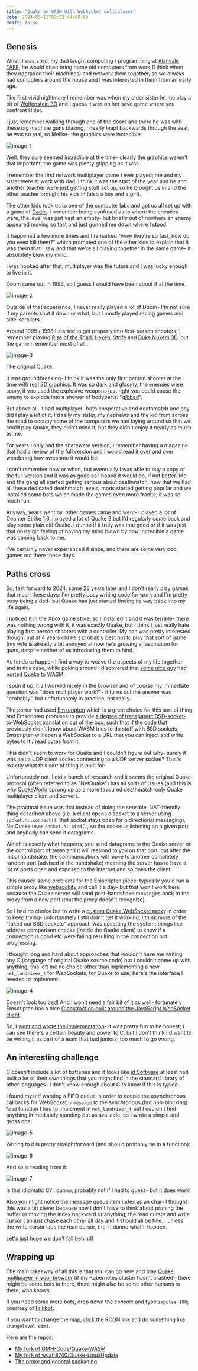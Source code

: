 ```yaml
---
title: "Quake on WASM With WebSocket multiplayer"
date: 2024-05-12T00:53:44+08:00
draft: false
---
```


## Genesis

When I was a kid, my dad taught computing / programming at [Alanvale TAFE](https://www.tastafe.tas.edu.au/campuses/alanvale-campus); he would often bring home old computers from work (I think when they upgraded their machines) and network them together, so we always had computers around the house and I was interested in them from an early age.

The first vivid nightmare I remember was when my older sister let me play a bit of [Wolfenstein 3D](https://en.wikipedia.org/wiki/Wolfenstein_3D) and I guess it was on her save game where you confront Hitler.

I just remember walking through one of the doors and there he was with these big machine guns blazing, I nearly leapt backwards through the seat; he was so real, so lifelike- the graphics were incredible:

![image-1](/posts/quake-on-wasm-with-websocket-multiplayer/image-1.png)

Well, they sure seemed incredible at the time- clearly the graphics weren't that important, the game was plenty gripping as it was.

I remember the first network multiplayer game I ever played; me and my sister were at work with dad, I think it was the start of the year and he and another teacher were just getting stuff set up, so he brought us in and the other teacher brought his kids in (also a boy and a girl).

The other kids took us to one of the computer labs and got us all set up with a game of [Doom](<https://en.wikipedia.org/wiki/Doom_(1993_video_game)>). I remember being confused as to where the enemies were, the level was just vast an empty- but briefly out of nowhere an enemy appeared moving so fast and just gunned me down where I stood.

It happened a few more times and I remarked "wow they're so fast, how do you even kill them?" which prompted one of the other kids to explain that it was them that I saw and that we're all playing together in the same game- it absolutely blew my mind.

I was hooked after that, multiplayer was the future and I was lucky enough to live in it.

Doom came out in 1993, so I guess I would have been about 8 at the time.

![image-2](/posts/quake-on-wasm-with-websocket-multiplayer/image-2.png)

Outside of that experience, I never really played a lot of Doom- I'm not sure if my parents shut it down or what, but I mostly played racing games and side-scrollers.

Around 1995 / 1996 I started to get properly into first-person shooters; I remember playing [Rise of the Triad](https://en.wikipedia.org/wiki/Rise_of_the_Triad), [Hexen](<https://en.wikipedia.org/wiki/Heretic_(video_game)>), [Strife](<https://en.wikipedia.org/wiki/Strife_(1996_video_game)>) and [Duke Nukem 3D](https://en.wikipedia.org/wiki/Duke_Nukem_3D), but the game I remember most of all...

![image-3](/posts/quake-on-wasm-with-websocket-multiplayer/image-3.png)

The original [Quake](<https://en.wikipedia.org/wiki/Quake_(video_game)>).

It was groundbreaking- I think it was the only first person shooter at the time with real 3D graphics. It was so dark and gloomy, the enemies were scary, if you used the explosive weapons just right you could cause the enemy to explode into a shower of bodyparts: "[gibbed](https://quakewiki.org/wiki/Gib)".

But above all, it had multiplayer- both cooperative and deathmatch and boy did I play a lot of it; I'd rally my sister, my nephews and the kid from across the road to occupy some of the computers we had laying around so that we could play Quake, they didn't mind it, but they didn't enjoy it nearly as much as me.

For years I only had the shareware version; I remember having a magazine that had a review of the full version and I would read it over and over wondering how awesome it would be.

I can't remember how or when, but eventually I was able to buy a copy of the full version and it was as good as I hoped it would be, if not better. Me and the gang all started getting serious about deathmatch, now that we had all these dedicated deathmatch levels; mods started getting popular and we installed some bots which made the games even more frantic, it was so much fun.

Anyway, years went by, other games came and went- I played a lot of Counter Strike 1.6, I played a lot of Quake 3 but I'd regularly come back and play some plain old Quake. I dunno if it truly was that good or if it was just that nostalgic feeling of having my mind blown by how incredible a game was coming back to me.

I've certainly never experienced it since, and there are some very cool games out there these days.

## Paths cross

So, fast forward to 2024, some 28 years later and I don't really play games that much these days; I'm pretty busy writing code for work and I'm pretty busy being a dad- but Quake has just started finding its way back into my life again.

I noticed it in the Xbox game store, so I installed it and it was terrible- there was nothing wrong with it, it was exactly Quake, but I think I just really hate playing first person shooters with a controller. My son was pretty interested though, but at 4 years old he's probably best not to play that sort of game (my wife is already a bit annoyed at how he's growing a fascination for guns, despite neither of us introducing them to him).

As tends to happen I find a way to weave the aspects of my life together and in this case, while poking around I discovered that [some nice guy](https://www.m-h.org.uk/) had [ported Quake to WASM](https://github.com/GMH-Code/Quake-WASM).

I spun it up, it all worked nicely in the browser and of course my immediate question was "does multiplayer work?"- it turns out the answer was "probably", but unfortunately in practice, not really.

The porter had used [Emscripten](https://emscripten.org/) which is a great choice for this sort of thing and Emscripten promises to provide [a degree of transparent BSD-socket-to-WebSocket](https://emscripten.org/docs/porting/networking.html?highlight=network#emulated-posix-tcp-sockets-over-websockets) translation out of the box; such that if the code that previously didn't know about WASM tries to do stuff with BSD sockets, Emscripten will open a WebSocket to a URL that you can inject and write bytes to it / read bytes from it.

This didn't seem to work for Quake and I couldn't figure out why- surely it was just a UDP client socket connecting to a UDP server socket? That's exactly what this sort of thing is built for!

Unfortunately not. I did a bunch of research and it seems the original Quake protocol (often referred to as "NetQuake") has all sorts of issues (and this is why [QuakeWorld](<https://en.wikipedia.org/wiki/Quake_(video_game)#QuakeWorld>) sprung up as a more favoured deathmatch-only Quake multiplayer client and server).

The practical issue was that instead of doing the sensible, NAT-friendly thing described above (i.e. a client opens a socket to a server using `socket.h::connect()`, that socket stays open for bidirectional messaging), NetQuake uses `socket.h::bind()`, so the socket is listening on a given port and anybody can send it datagrams.

Which is exactly what happens; you send datagrams to the Quake server on the control port of `26000` and it will respond to you on that port, but after the initial handshake, the communications will move to another completely random port (advised in the handshake) meaning the server has to have a lot of ports open and exposed to the internet and so does the client!

This caused some problems for the Emscripten piece; typically you'd run a simple proxy like [websockify](https://github.com/novnc/websockify) and call it a day- but that won't work here, because the Quake server will send post-handshake messages back to the proxy from a new port (that the proxy doesn't recognize).

So I had no choice but to write a [custom Quake WebSocket proxy](https://github.com/initialed85/quake-websocket-proxy) in order to keep trying- unfortunately I still didn't get it working, I think more of the "faked out BSD sockets" approach was upsetting the system; things like address comparison checks (inside the Quake client) to know if a connection is good etc were failing resulting in the connection not progressing.

I thought long and hard about approaches that wouldn't have me writing any C (language of original Quake source code) but I couldn't come up with anything; this left me no choice other than implementing a new `net_landriver_t` for WebSockets, for Quake to use; here's the interface I needed to implement:

![image-4](/posts/quake-on-wasm-with-websocket-multiplayer/image-4.png)

Doesn't look too bad! And I won't need a fair bit of it as well- fortunately Emscripten has a nice [C abstraction built around the JavaScript WebSocket client](https://github.com/emscripten-core/emscripten/blob/main/system/include/emscripten/websocket.h).

So, I [went and wrote the implementation](https://github.com/initialed85/Quake-WASM/blob/master/WinQuake/net_websocket.c)- it was pretty fun to be honest; I can see there's a certain beauty and power to C, but I don't think I'd want to be writing it as part of a team that had juniors; too much to go wrong.

## An interesting challenge

C doesn't include a lot of batteries and it looks like [id Software](https://www.idsoftware.com/) at least had built a lot of their own things that you might find in the standard library of other languages- I don't know enough about C to know if this is typical.

I found myself wanting a FIFO queue in order to couple the asynchronous callbacks for WebSocket `onmessage` to the synchronous (but non-blocking) `Read` function I had to implement in `net_landriver_t` but I couldn't find anything immediately standing out as available, so I wrote a simple and gross one:

![image-5](/posts/quake-on-wasm-with-websocket-multiplayer/image-5.png)

Writing to it is pretty straightforward (and should probably be in a function):

![image-6](/posts/quake-on-wasm-with-websocket-multiplayer/image-6.png)

And so is reading from it:

![image-7](/posts/quake-on-wasm-with-websocket-multiplayer/image-7.png)

Is this idiomatic C? I dunno, probably not if I had to guess- but it does work!

Also you might notice the message queue item index as an char- I thought this was a bit clever because now I don't have to think about pruning the buffer or moving the index backward or anything; the read cursor and write cursor can just chase each other all day and it should all be fine... unless the write cursor laps the read cursor, then I dunno what'll happen.

Let's just hope we don't fall behind!

## Wrapping up

The main takeaway of all this is that you can go here and play [Quake multiplayer in your browser](https://quake.initialed85.cc/) (if my Kubernetes cluster hasn't crashed); there might be some bots in there, there might also be some other humans in there, who knows.

If you need some more bots, drop down the console and type `impulse 100`; courtesy of [Frikbot](https://www.insideqc.com/frikbot/fbx/).

If you want to change the map, click the RCON link and do something like `changelevel e3m4`.

Here are the repos:

-   [My fork of GMH-Code/Quake-WASM](https://github.com/initialed85/Quake-WASM)
-   [My fork of wyatt8740/Quake-LinuxUpdate](https://github.com/initialed85/Quake-LinuxUpdate)
-   [The proxy and general packaging](https://github.com/initialed85/quake-websocket-proxy)
